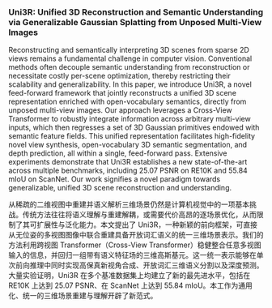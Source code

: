 ### Uni3R: Unified 3D Reconstruction and Semantic Understanding via Generalizable Gaussian Splatting from Unposed Multi-View Images

Reconstructing and semantically interpreting 3D scenes from sparse 2D views remains a fundamental challenge in computer vision. Conventional methods often decouple semantic understanding from reconstruction or necessitate costly per-scene optimization, thereby restricting their scalability and generalizability. In this paper, we introduce Uni3R, a novel feed-forward framework that jointly reconstructs a unified 3D scene representation enriched with open-vocabulary semantics, directly from unposed multi-view images. Our approach leverages a Cross-View Transformer to robustly integrate information across arbitrary multi-view inputs, which then regresses a set of 3D Gaussian primitives endowed with semantic feature fields. This unified representation facilitates high-fidelity novel view synthesis, open-vocabulary 3D semantic segmentation, and depth prediction, all within a single, feed-forward pass. Extensive experiments demonstrate that Uni3R establishes a new state-of-the-art across multiple benchmarks, including 25.07 PSNR on RE10K and 55.84 mIoU on ScanNet. Our work signifies a novel paradigm towards generalizable, unified 3D scene reconstruction and understanding.

从稀疏的二维视图中重建并语义解析三维场景仍然是计算机视觉中的一项基本挑战。传统方法往往将语义理解与重建解耦，或需要代价高昂的逐场景优化，从而限制了其可扩展性与泛化能力。本文提出了 Uni3R，一种新颖的前向框架，可直接从无位姿的多视图图像中联合重建具备开放词汇语义的统一三维场景表示。我们的方法利用跨视图 Transformer（Cross-View Transformer）稳健整合任意多视图输入的信息，并回归一组带有语义特征场的三维高斯基元。这一统一表示能够在单次前向推理中同时实现高保真新视角合成、开放词汇三维语义分割以及深度预测。大量实验证明，Uni3R 在多个基准数据集上均建立了新的最先进水平，包括在 RE10K 上达到 25.07 PSNR、在 ScanNet 上达到 55.84 mIoU。本工作为通用化、统一的三维场景重建与理解开辟了新范式。
